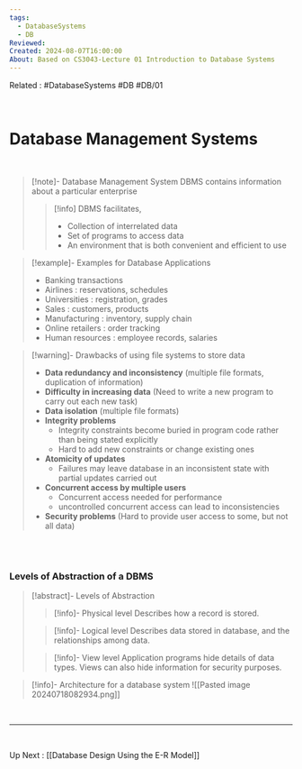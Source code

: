 ```yaml
---
tags:
  - DatabaseSystems
  - DB
Reviewed: 
Created: 2024-08-07T16:00:00
About: Based on CS3043-Lecture 01 Introduction to Database Systems
---
```

Related : #DatabaseSystems #DB #DB/01

<br>

# Database Management Systems

<br>

>[!note]- Database Management System
>DBMS contains information about a particular enterprise
>>[!info] DBMS facilitates,
>>- Collection of interrelated data
>>- Set of programs to access data
>>- An environment that is both convenient and efficient to use

>[!example]- Examples for Database Applications
>- Banking transactions
>- Airlines  : reservations, schedules
>- Universities  : registration, grades
>- Sales  : customers, products
>- Manufacturing  : inventory, supply chain
>- Online retailers  : order tracking
>- Human resources  : employee records, salaries

>[!warning]- Drawbacks of using file systems to store data
>- **Data redundancy and inconsistency** (multiple file formats, duplication of information)
>- **Difficulty in increasing data** (Need to write a new program to carry out each new task)
>- **Data isolation** (multiple file formats)
>- **Integrity problems**
>	- Integrity constraints become buried in program code rather than being stated explicitly 
>	- Hard to add new constraints or change existing ones
>- **Atomicity of updates**
>	- Failures may leave database in an inconsistent state with partial updates carried out
>- **Concurrent access by multiple users**
>	- Concurrent access needed for performance
>	- uncontrolled concurrent access can lead to inconsistencies
>- **Security problems** (Hard to provide user access to some, but not all data)

<br>
<br>

### Levels of Abstraction of a DBMS
>[!abstract]- Levels of Abstraction
>>[!info]- Physical level
>>Describes how a record is stored.
>
>>[!info]- Logical level
>>Describes data stored in database, and the relationships among data.
>
>>[!info]- View level
>>Application programs hide details of data types. Views can also hide information for security purposes.

>[!info]- Architecture for a database system
>![[Pasted image 20240718082934.png]]

<br>

****

<br>

Up Next : [[Database Design Using the E-R Model]]

